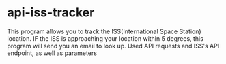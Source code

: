 # api-iss-tracker

This program allows you to track the ISS(International Space Station) location. IF the ISS is approaching your location within 5 degrees, this program will send you an email to look up. Used API requests and ISS's API endpoint, as well as parameters
